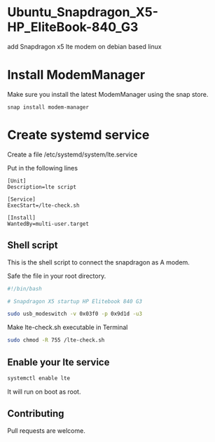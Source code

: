 # Ubuntu_Snapdragon_X5-HP_EliteBook-840_G3
add Snapdragon x5 lte modem on debian based linux
# Install ModemManager

Make sure you install the latest ModemManager using the snap store.

```snap
snap install modem-manager
```

# Create systemd service

Create a file /etc/systemd/system/lte.service

Put in the following lines

```service
[Unit]
Description=lte script

[Service]
ExecStart=/lte-check.sh

[Install]
WantedBy=multi-user.target
```

## Shell script

This is the shell script to connect the snapdragon as A modem.

Safe the file in your root directory.

```sh
#!/bin/bash

# Snapdragon X5 startup HP Elitebook 840 G3

sudo usb_modeswitch -v 0x03f0 -p 0x9d1d -u3
```

Make lte-check.sh executable in Terminal 

```sh
sudo chmod -R 755 /lte-check.sh
```

## Enable your lte service

```sh
systemctl enable lte
```

It will run on boot as root.


## Contributing
Pull requests are welcome.
